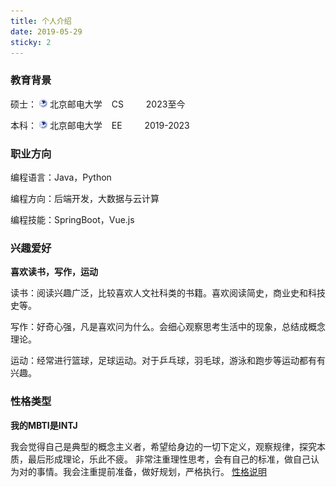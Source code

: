 ```yaml
---
title: 个人介绍
date: 2019-05-29
sticky: 2
---
```


### 教育背景
硕士： <img width = '13' height ='13' src ="../../.vuepress/public/pic/a.png"/> 北京邮电大学 &ensp; CS &ensp;&ensp;&ensp;&ensp; 2023至今 

本科： <img width = '13' height ='13' src ="../../.vuepress/public/pic/a.png"/> 北京邮电大学 &ensp;   EE &ensp;&ensp;&ensp;&ensp;  2019-2023

### 职业方向
编程语言：Java，Python

编程方向：后端开发，大数据与云计算

编程技能：SpringBoot，Vue.js

### 兴趣爱好


**喜欢读书，写作，运动**

读书：阅读兴趣广泛，比较喜欢人文社科类的书籍。喜欢阅读简史，商业史和科技史等。

写作：好奇心强，凡是喜欢问为什么。会细心观察思考生活中的现象，总结成概念理论。

运动：经常进行篮球，足球运动。对于乒乓球，羽毛球，游泳和跑步等运动都有有兴趣。

### 性格类型

**我的MBTI是INTJ**

我会觉得自己是典型的概念主义者，希望给身边的一切下定义，观察规律，探究本质，最后形成理论，乐此不疲。
非常注重理性思考，会有自己的标准，做自己认为对的事情。我会注重提前准备，做好规划，严格执行。
[性格说明](/file/intj.pdf)